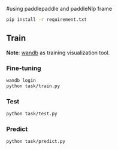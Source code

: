 #using paddlepaddle and paddleNlp frame
```bash
pip install -r requirement.txt
```

## Train
**Note**: [wandb](https://wandb.ai/home) as training visualization tool.


### Fine-tuning
```bash
wandb login 
python task/train.py
```

### Test
```bash
python task/test.py
```

### Predict
```bash
python task/predict.py
```








